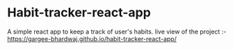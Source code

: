 # Habit-tracker-react-app

A simple react app to keep a track of user's habits.
live view of the project :-  https://gargee-bhardwaj.github.io/habit-tracker-react-app/

